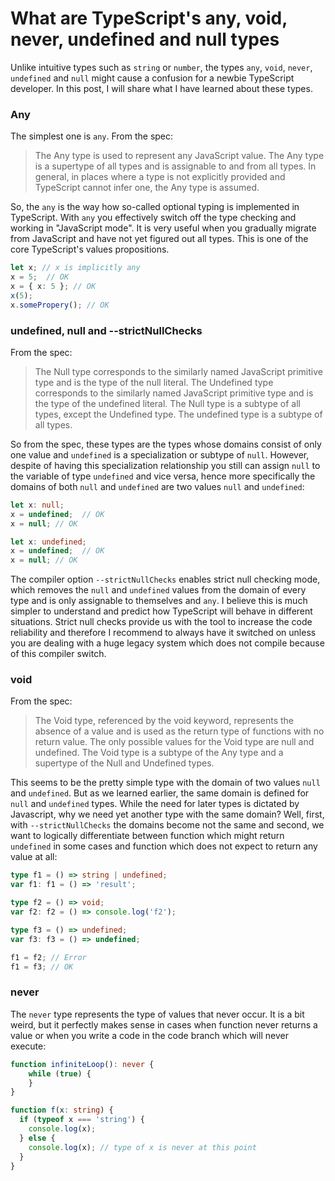 # What are TypeScript's any, void, never, undefined and null types 

Unlike intuitive types such as `string` or `number`, the types `any`, `void`, `never`, `undefined` and `null` might cause a confusion for a newbie TypeScript developer. In this post, I will share what I have learned about these types.

### Any
The simplest one is `any`. From the spec:

>The Any type is used to represent any JavaScript value. The Any type is a supertype of all types and is assignable to and from all types. In general, in places where a type is not explicitly provided and TypeScript cannot infer one, the Any type is assumed.

So, the `any` is the way how so-called optional typing is implemented in TypeScript. With `any` you effectively switch off the type checking and working in "JavaScript mode". It is very useful when you gradually migrate from JavaScript and have not yet figured out all types. This is one of the core TypeScript's values propositions.

```ts
let x; // x is implicitly any
x = 5;  // OK
x = { x: 5 }; // OK
x(5);
x.somePropery(); // OK
```

### undefined, null and --strictNullChecks
From the spec:

>The Null type corresponds to the similarly named JavaScript primitive type and is the type of the null literal. The Undefined type corresponds to the similarly named JavaScript primitive type and is the type of the undefined literal. The Null type is a subtype of all types, except the Undefined type. The undefined type is a subtype of all types.

So from the spec, these types are the types whose domains consist of only one value and `undefined` is a specialization or subtype of `null`. However, despite of having this specialization relationship you still can assign `null` to the variable of type `undefined` and vice versa, hence more specifically the domains of both `null` and `undefined` are two values `null` and `undefined`:   

```ts
let x: null;
x = undefined;  // OK
x = null; // OK
```

```ts
let x: undefined;
x = undefined;  // OK
x = null; // OK
```

The compiler option `--strictNullChecks` enables strict null checking mode, which removes the `null` and `undefined` values from the domain of every type and is only assignable to themselves and `any`. I believe this is much simpler to understand and predict how TypeScript will behave in different situations. Strict null checks provide us with the tool to increase the code reliability and therefore I recommend to always have it switched on unless you are dealing with a huge legacy system which does not compile because of this compiler switch.

### void
From the spec:
> The Void type, referenced by the void keyword, represents the absence of a value and is used as the return type of functions with no return value. The only possible values for the Void type are null and undefined. The Void type is a subtype of the Any type and a supertype of the Null and Undefined types.

This seems to be the pretty simple type with the domain of two values `null` and `undefined`. But as we learned earlier, the same domain is defined for `null` and `undefined` types. While the need for later types is dictated by Javascript, why we need yet another type with the same domain? Well, first, with `--strictNullChecks` the domains become not the same and second, we want to logically differentiate between function which might return `undefined` in some cases and function which does not expect to return any value at all:

```ts
type f1 = () => string | undefined;
var f1: f1 = () => 'result';

type f2 = () => void;
var f2: f2 = () => console.log('f2');

type f3 = () => undefined;
var f3: f3 = () => undefined;

f1 = f2; // Error
f1 = f3; // OK
```

### never
The `never` type represents the type of values that never occur. It is a bit weird, but it perfectly makes sense in cases when function never returns a value or when you write a code in the code branch which will never execute: 

```ts
function infiniteLoop(): never {
    while (true) {
    }
}

function f(x: string) {
  if (typeof x === 'string') {
    console.log(x);
  } else {
    console.log(x); // type of x is never at this point
  }
}
```
